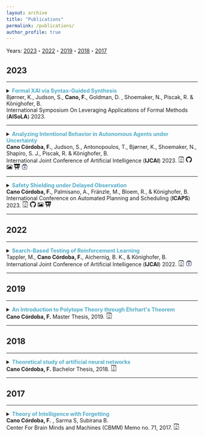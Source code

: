```yaml
---
layout: archive
title: "Publications"
permalink: /publications/
author_profile: true
---
```


Years: [2023](#2023)・[2022](#2022)・[2019](#2019)・[2018](#2018)・[2017](#2017)


## 2023 ##

---

<details>
<summary> 
<strong style="color:#52adc8">Formal XAI via Syntax-Guided Synthesis</strong> <br>
Bjørner, K., Judson, S., <strong>Cano, F.</strong>, Goldman, D. , Shoemaker, N., Piscak, R. & Könighofer, B.
<br>
International Symposium On Leveraging Applications of Formal Methods (<strong>AISoLA</strong>) 2023.
</summary>
<br>
<div style="margin-left: 2em">
<strong> Abstract: </strong>
In this paper, we propose a novel application of syntax-guided synthesis to find symbolic representations of a model’s decision-making process, designed for easy comprehension and validation by humans. Our approach takes input-output samples from complex machine learning models, such as deep neural networks, and automatically derives interpretable mimic programs. A mimic program precisely imitates the behavior of an opaque model over the provided data. We discuss various types of grammars that are well-suited for computing mimic programs for tabular and image input data. Our experiments demonstrate the potential of the proposed method: wesuccessfully synthesized mimic programs for neural networks trained on the MNIST and the Pima Indians diabetes data sets. All experiments were performed using the SMT-based cvc5 synthesis tool.
<br>
<br>
<details><summary>BibTex:</summary>
<pre>
@inproceedings{bjorner2023formal,
  title={Formal XAI via Syntax-Guided Synthesis},
  author={Bj{\o}rner, Katrine and Judson, Samuel and Cano, Filip and Goldman, Drew and Shoemaker, Nick and Piskac, Ruzica and K{\"o}nighofer, Bettina},
  booktitle = {Proceedings of the International Symposium On Leveraging Applications of Formal Methods, {ISoLA} 2023},
  year={2023}
}

</pre>
</details>
</div>
</details>

---

<details>
<summary> 
<strong style="color:#52adc8">Analyzing Intentional Behavior in Autonomous Agents under Uncertainty</strong> <br>
<strong>Cano Córdoba, F.</strong>, Judson, S., Antonopoulos, T., Bjørner, K., Shoemaker, N., Shapiro, S. J., Piscak, R. & Könighofer, B.
<br>
International Joint Conference of Artificial Intelligence (<strong>IJCAI</strong>) 2023.
<a href="https://www.ijcai.org/proceedings/2023/0042.pdf"
style="text-decoration: none;">
<img src="./../images/pdf-svg.svg" width=16em title="pdf"/>
</a>
<a href="https://github.com/filipcano/intentional-autonomous-agents" style="text-decoration: none;">
<img src="./../images/github-icon.svg" width=16em title="Repository"/>
</a>
<a href="./../files/ijcai23-poster.pdf" style="text-decoration: none;">
<img src="./../images/poster-icon.svg" width=16em title="Poster"/>
</a>
<a href="./../files/ijcai23-slides.pptx" style="text-decoration: none;">
<img src="./../images/slides-icon.svg" width=16em title="Slides"/>
</a>
<a href="https://recorder-v3.slideslive.com/?share=84865&s=0c054fdc-adfd-4ef6-8302-5a3f3710089b" style="text-decoration: none;">
<img src="./../images/video-icon.svg" width=16em title="Talk recording"/>
</a>
</summary>
<br>
<div style="margin-left: 2em">
<strong> Abstract: </strong>
Principled accountability for autonomous decision-making in uncertain environments requires distinguishing intentional outcomes from negligent designs from actual accidents. We propose analyzing the behavior of autonomous agents through a quantitative measure of the evidence of intentional behavior. We model an uncertain environment as a Markov Decision Process (MDP). For a given scenario, we rely on probabilistic model checking to compute the ability of the agent to influence reaching a certain event. We call this the scope of agency. We say that there is evidence of intentional behavior if the scope of agency is high and the decisions of the agent are close to being optimal for reaching the event. Our method applies counterfactual reasoning to automatically generate relevant scenarios that can be analyzed to increase the confidence of our assessment. In a case study, we show how our method can distinguish between 'intentional' and 'accidental' traffic collisions.
<br>
<br>
<details><summary>BibTex:</summary>
<pre>
@inproceedings{canocordoba2023analyzing,
  title={Analyzing Intentional Behavior in Autonomous Agents under Uncertainty},
  author={Cano C{\'o}rdoba, Filip and Judson, Samuel and Antonopoulos, Timos and Bj{\o}rner, Katrine and Shoemaker, Nicholas and Shapiro, Scott J and Piskac, Ruzica and K{\"o}nighofer, Bettina},
  booktitle = {Proceedings of the Thirty-Second International Joint Conference on Artificial Intelligence, {IJCAI} 2023},
  year={2023}
}

</pre>
</details>
</div>
</details>

---

<details>
<summary> 
<strong style="color:#52adc8">Safety Shielding under Delayed Observation</strong> <br>
<strong>Cano Córdoba, F.</strong>, Palmisano, A., Fränzle, M., Bloem, R., & Könighofer, B. 
<br>
International Conference on Automated Planning and Scheduling (<strong>ICAPS</strong>) 2023.
<a href="https://ojs.aaai.org/index.php/ICAPS/article/view/27181/26954" style="text-decoration: none;">
<img src="./../images/pdf-svg.svg" width=16em title="pdf"/>
</a>
<a href="https://github.com/filipcano/safety-shields-delayed" style="text-decoration: none;">
<img src="./../images/github-icon.svg" width=16em title="Repository"/>
</a>
<a href="./../files/icaps23-poster.pdf" style="text-decoration: none;">
<img src="./../images/poster-icon.svg" width=16em title="Poster"/>
</a>
<a href="./../files/icaps23-slides.pptx" style="text-decoration: none;">
<img src="./../images/slides-icon.svg" width=16em title="Slides"/>
</a>
</summary>
<br>
<div style="margin-left: 2em">
<strong> Abstract: </strong>
Agents operating in physical environments need to be able to handle delays in the input and output signals since neither data transmission nor sensing or actuating the environment are instantaneous. Shields are correct-by-construction runtime enforcers that guarantee safe execution by correcting any action that may cause a violation of a formal safety specification. Besides providing safety guarantees, shields should interfere minimally with the agent. Therefore, shields should pick the safe corrective actions in such a way that future interferences are most likely minimized. Current shielding approaches do not consider possible delays in the input signals in their safety analyses. In this paper, we address this issue. We propose synthesis algorithms to compute delay-resilient shields that guarantee safety under worst-case assumptions on the delays of the input signals. We also introduce novel heuristics for deciding between multiple corrective actions, designed to minimize future shield interferences caused by delays. As a further contribution, we present the first integration of shields in a realistic driving simulator. We implemented our delayed shields in the driving simulator Carla. We shield potentially unsafe autonomous driving agents in different safety-critical scenarios and show the effect of delays on the safety analysis.
<br>
<br>
<details><summary>BibTex:</summary>
<pre>
@article{Cano2023, 
  title={Safety Shielding under Delayed Observation}, 
  author={Cano Córdoba, Filip and Palmisano, Alexander and Fränzle, Martin and Bloem, Roderick and Könighofer, Bettina}, 
  journal={Proceedings of the International Conference on Automated Planning and Scheduling}, 
  volume={33},  
  number={1}, 
  pages={80-85},
  year={2023}
}

</pre>
</details>
</div>
</details>

---

## 2022 ##

---

<details>
<summary> 
<strong style="color:#52adc8">Search-Based Testing of Reinforcement Learning</strong> <br>
Tappler, M., <strong>Cano Córdoba, F.</strong>, Aichernig, B. K., & Könighofer, B. 
<br>
International Joint Conference of Artificial Intelligence (<strong>IJCAI</strong>) 2022.
<a href="https://www.ijcai.org/proceedings/2022/0072.pdf" style="text-decoration: none;">
<img src="./../images/pdf-svg.svg" width=16em title="pdf"/>
</a>
<a href="https://slideslive.com/38985048/searchbased-testing-of-reinforcement-learning" style="text-decoration: none;">
<img src="./../images/video-icon.svg" width=16em title="Talk recording"/>
</a>
</summary>
<br>
<div style="margin-left: 2em">
<strong> Abstract: </strong>
Evaluation of deep reinforcement learning (RL) is inherently challenging. Especially the opaqueness of learned policies and the stochastic nature of both agents and environments make testing the behavior of deep RL agents difficult. We present a search-based testing framework that enables a wide range of novel analysis capabilities for evaluating the safety and performance of deep RL agents. For safety testing, our framework utilizes a search algorithm that searches for a reference trace that solves the RL task. The backtracking states of the search, called boundary states, pose safety-critical situations. We create safety test-suites that evaluate how well the RL agent escapes safety-critical situations near these boundary states. For robust performance testing, we create a diverse set of traces via fuzz testing. These fuzz traces are used to bring the agent into a wide variety of potentially unknown states from which the average performance of the agent is compared to the average performance of the fuzz traces. We apply our search-based testing approach on RL for Nintendo's Super Mario Bros.

<br>
<br>
<details><summary>BibTex:</summary>
<pre>
@inproceedings{ijcai2022p0072,
  title     = {Search-Based Testing of Reinforcement Learning},
  author    = {Tappler, Martin and Cano Córdoba, Filip and Aichernig, Bernhard K. and Könighofer, Bettina},
  booktitle = {Proceedings of the Thirty-First International Joint Conference on
               Artificial Intelligence, {IJCAI-22}},
  publisher = {International Joint Conferences on Artificial Intelligence Organization},
  editor    = {Lud De Raedt},
  pages     = {503--510},
  year      = {2022},
  month     = {7},
  note      = {Main Track},
  doi       = {10.24963/ijcai.2022/72},
  url       = {https://doi.org/10.24963/ijcai.2022/72},
}

</pre>
</details>
</div>
</details>

---

## 2019 ##

---

<details>
<summary> 
<strong style="color:#52adc8">An Introduction to Polytope Theory through Ehrhart's Theorem</strong> <br>
<strong>Cano Córdoba, F.</strong>
Master Thesis, 2019.
<a href="https://upcommons.upc.edu/handle/2117/171328">
<img src="./../images/pdf-svg.svg" width=16em title="pdf"/>
</a>
</summary>
<br>
<div style="margin-left: 2em">
<strong> Abstract: </strong>
A classic introduction to polytope theory is presented, serving as the foundation to develop more advanced theoretical tools, namely the algebra of polyhedra and the use of valuations. The main theoretical objective is the construction of the so called Berline-Vergne valuation. Most of the theoretical development is aimed towards this goal. A little survey on Ehrhart positivity is presented, as well as some calculations that lead to conjecture that generalized permutohedra have positive coefficients in their Ehrhart polynomials. Throughout the thesis three different proofs of Ehrhart's theorem are presented, as an application of the new techniques developed.

<br>
<br>
<details><summary>BibTex:</summary>
<pre>
@mastersthesis{cano2019introduction,
  title={An Introduction to Polytope Theory through Ehrhart's Theorem},
  author={Cano C{\'o}rdoba, Filip},
  type={M.S. thesis},
  year={2019},
  school={Universitat Polit{\`e}cnica de Catalunya}
}
</pre>
</details>
</div>
</details>

---

## 2018 ##

---

<details>
<summary> 
<strong style="color:#52adc8">Theoretical study of artificial neural networks</strong> <br>
<strong>Cano Córdoba, F.</strong> Bachelor Thesis, 2018.
<a href="https://upcommons.upc.edu/bitstream/handle/2117/121051/memoria.pdf">
<img src="./../images/pdf-svg.svg" width=16em title="pdf"/>
</a>
</summary>
<br>
<div style="margin-left: 2em">
<strong> Abstract: </strong>
The basic structure and definitions of artificial neural networks are exposed, as an introduction to Machine Learning algorithms. The theoretical description is emphasized and representation power of both shallow and deep networks is studied, proving the so called \textit{Universality Theorem}. Then the properties and limitations of learning algorithms are studied. More specifically, the \textit{No Free Lunch Theorem} is presented and proven, and then some recent approaches to the open problem of convergence of Stochastic Gradient Descent applied to neural networks are presented. Finally, a concept of forgetting in neural networks is introduced and some results on this model are given throughout the thesis.

<br>
<br>
<details><summary>BibTex:</summary>
<pre>
@mastersthesis{cano2018theoretical,
  title={Theoretical study of artificial neural networks},
  author={Cano C{\'o}rdoba, Felipe},
  type={B.S. thesis},
  year={2018},
  school={Universitat Polit{\`e}cnica de Catalunya}
}
</pre>
</details>
</div>
</details>

---

## 2017 ##

---

<details>
<summary> 
<strong style="color:#52adc8">Theory of Intelligence with Forgetting</strong> <br>
<strong>Cano Córdoba, F.</strong> , Sarma S, Subirana B.
<br>
Center For Brain Minds and Machines (CBMM) Memo no. 71, 2017.
<a href="https://dspace.mit.edu/bitstream/handle/1721.1/113608/CBMM-Memo-071.pdf">
<img src="./../images/pdf-svg.svg" width=16em title="pdf"/>
</a>
</summary>
<br>
<div style="margin-left: 2em">
<strong> Abstract: </strong>
In [42] we suggested that any memory stored in the human/animal brain is forgotten following the Ebingghaus curve – in this follow-on paper, we define a novel algebraic structure, a Forgetting Neural Network, as a simple mathematical model based on assuming parameters of a neuron in a neural network are forgotten using the Ebbinghaus forgetting curve. We model neural networks in Sobolev spaces using [35] as our departure point and demonstrate four novel theorems of Forgetting Neural Networks: theorem of non-instantaneous forgetting, theorem of universal forgetting, curse of forgetting theorem, and center of mass theorem. We also proof the novel decreasing inference theorem which we feel is relevant beyond Ebbinghaus forgetting: compositional deep neural networks cannot arbitrarily combine low level “features” – meaning only certain arrangements of features calculated in intermediate levels can show up in higher levels. This proof leads us to present the possibly most efficient representation of neural networks’ “minimal polynomial basis layer” (MPBL) since our basis construct can generate n polynomials of order m using only 2m + 1 + n neurons. As we briefly discuss in the conclusion, there are about 10 similarities between forgetting neural networks and human forgetting and our research elicits more questions than it answers and may have implications for neuroscience research including our understanding of how babies learn (or, perhaps, forget), including what we call the baby forgetting conjecture.

<br>
<br>
<details><summary>BibTex:</summary>
<pre>
@techreport{cano2017theory,
  title={Theory of intelligence with forgetting: Mathematical theorems explaining human universal forgetting using “forgetting neural networks”},
  author={Cano-C{\'o}rdoba, Felipe and Sarma, Sanjay and Subirana, Brian},
  year={2017},
  institution={Center for Brains, Minds and Machines (CBMM)}
}
</pre>
</details>
</div>
</details>
